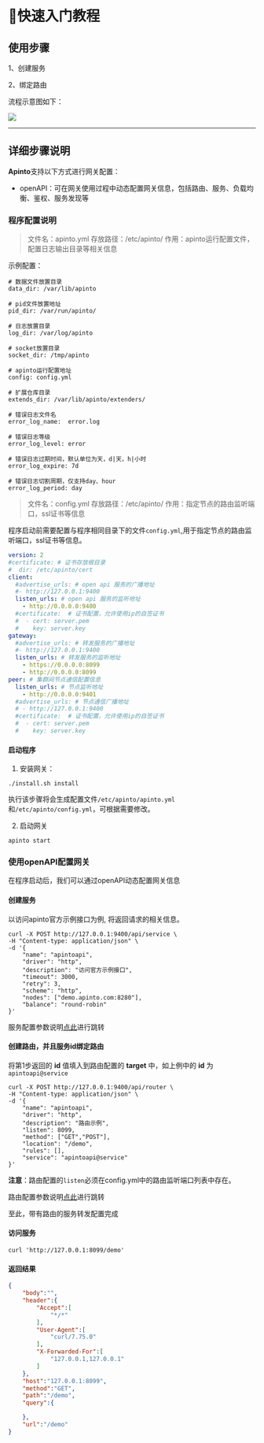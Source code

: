 # 🚀快速入门教程

## 使用步骤

1、创建服务

2、绑定路由

流程示意图如下：

![](http://data.eolinker.com/course/L5fNXYw3a7449f979534a6dc7e631cf1f67756bb3afadd9.png)

--------------

## 详细步骤说明

**Apinto**支持以下方式进行网关配置：

* openAPI：可在网关使用过程中动态配置网关信息，包括路由、服务、负载均衡、鉴权、服务发现等

### 程序配置说明

> 文件名：apinto.yml
> 存放路径：/etc/apinto/
> 作用：apinto运行配置文件，配置日志输出目录等相关信息

示例配置：
```
# 数据文件放置目录
data_dir: /var/lib/apinto

# pid文件放置地址
pid_dir: /var/run/apinto/

# 日志放置目录
log_dir: /var/log/apinto

# socket放置目录
socket_dir: /tmp/apinto

# apinto运行配置地址
config: config.yml

# 扩展仓库目录
extends_dir: /var/lib/apinto/extenders/

# 错误日志文件名
error_log_name:  error.log

# 错误日志等级
error_log_level: error

# 错误日志过期时间，默认单位为天，d|天，h|小时
error_log_expire: 7d

# 错误日志切割周期，仅支持day、hour
error_log_period: day
```

> 文件名：config.yml
> 存放路径：/etc/apinto/
> 作用：指定节点的路由监听端口，ssl证书等信息

程序启动前需要配置与程序相同目录下的文件`config.yml`,用于指定节点的路由监听端口，ssl证书等信息。

```yaml
version: 2
#certificate: # 证书存放根目录
#  dir: /etc/apinto/cert
client:
  #advertise_urls: # open api 服务的广播地址
  #- http://127.0.0.1:9400
  listen_urls: # open api 服务的监听地址
    - http://0.0.0.0:9400
  #certificate:  # 证书配置，允许使用ip的自签证书
  #  - cert: server.pem
  #    key: server.key
gateway:
  #advertise_urls: # 转发服务的广播地址
  #- http://127.0.0.1:9400
  listen_urls: # 转发服务的监听地址
    - https://0.0.0.0:8099
    - http://0.0.0.0:8099
peer: # 集群间节点通信配置信息
  listen_urls: # 节点监听地址
    - http://0.0.0.0:9401
  #advertise_urls: # 节点通信广播地址
  # - http://127.0.0.1:9400
  #certificate:  # 证书配置，允许使用ip的自签证书
  #  - cert: server.pem
  #    key: server.key

```

#### 启动程序

1. 安装网关：
```shell
./install.sh install
```
执行该步骤将会生成配置文件`/etc/apinto/apinto.yml`和`/etc/apinto/config.yml`，可根据需要修改。

2. 启动网关
```shell
apinto start
```


### 使用openAPI配置网关

在程序启动后，我们可以通过openAPI动态配置网关信息

#### 创建服务

以访问apinto官方示例接口为例, 将返回请求的相关信息。

```shell
curl -X POST http://127.0.0.1:9400/api/service \
-H "Content-type: application/json" \
-d '{
    "name": "apintoapi",
    "driver": "http",
    "description": "访问官方示例接口",
    "timeout": 3000,
    "retry": 3,
    "scheme": "http",
    "nodes": ["demo.apinto.com:8280"],
    "balance": "round-robin"
}'
```

服务配置参数说明[点此](/docs/apinto/service/http.md)进行跳转



#### 创建路由，并且服务id绑定路由

将第1步返回的 **id** 值填入到路由配置的 **target** 中，如上例中的 **id** 为 `apintoapi@service`

```shell
curl -X POST http://127.0.0.1:9400/api/router \
-H "Content-type: application/json" \
-d '{
    "name": "apintoapi",
    "driver": "http",
    "description": "路由示例",
    "listen": 8099,
    "method": ["GET","POST"],
    "location": "/demo",
    "rules": [],
    "service": "apintoapi@service"
}'
```

**注意**：路由配置的`listen`必须在config.yml中的路由监听端口列表中存在。

路由配置参数说明[点此](/docs/apinto/router/http.md)进行跳转


至此，带有路由的服务转发配置完成

#### 访问服务

```shell
curl 'http://127.0.0.1:8099/demo'
```

#### 返回结果

```json
{
    "body":"",
    "header":{
        "Accept":[
            "*/*"
        ],
        "User-Agent":[
            "curl/7.75.0"
        ],
        "X-Forwarded-For":[
            "127.0.0.1,127.0.0.1"
        ]
    },
    "host":"127.0.0.1:8099",
    "method":"GET",
    "path":"/demo",
    "query":{

    },
    "url":"/demo"
}
```

